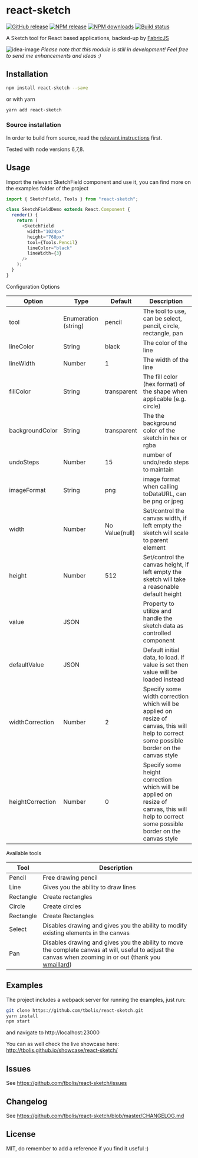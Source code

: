 # react-sketch

[![GitHub release][github-image]][github-url]
[![NPM release][npm-image]][npm-url]
[![NPM downloads][downloads-image]][downloads-url]
[![Build status][travis-image]][travis-url]

A Sketch tool for React based applications, backed-up by [FabricJS](http://fabricjs.com/)

![idea-image] _Please note that this module is still in development! Feel free to send me enhancements and ideas :)_

## Installation

```sh
npm install react-sketch --save
```

or with yarn

```sh
yarn add react-sketch
```

### Source installation

In order to build from source, read the [relevant instructions](http://fabricjs.com/fabric-intro-part-4#node) first.

Tested with node versions 6,7,8.

## Usage

Import the relevant SketchField component and use it, you can find more on the examples folder of the project

```javascript
import { SketchField, Tools } from "react-sketch";

class SketchFieldDemo extends React.Component {
  render() {
    return (
      <SketchField
        width="1024px"
        height="768px"
        tool={Tools.Pencil}
        lineColor="black"
        lineWidth={3}
      />
    );
  }
}
```

Configuration Options

| Option           | Type                 | Default        | Description                                                                                                                                  |
| ---------------- | -------------------- | -------------- | -------------------------------------------------------------------------------------------------------------------------------------------- |
| tool             | Enumeration (string) | pencil         | The tool to use, can be select, pencil, circle, rectangle, pan                                                                               |
| lineColor        | String               | black          | The color of the line                                                                                                                        |
| lineWidth        | Number               | 1              | The width of the line                                                                                                                        |
| fillColor        | String               | transparent    | The fill color (hex format) of the shape when applicable (e.g. circle)                                                                       |
| backgroundColor  | String               | transparent    | The the background color of the sketch in hex or rgba                                                                                        |
| undoSteps        | Number               | 15             | number of undo/redo steps to maintain                                                                                                        |
| imageFormat      | String               | png            | image format when calling toDataURL, can be png or jpeg                                                                                      |
| width            | Number               | No Value(null) | Set/control the canvas width, if left empty the sketch will scale to parent element                                                          |
| height           | Number               | 512            | Set/control the canvas height, if left empty the sketch will take a reasonable default height                                                |
| value            | JSON                 |                | Property to utilize and handle the sketch data as controlled component                                                                       |
| defaultValue     | JSON                 |                | Default initial data, to load. If value is set then value will be loaded instead                                                             |
| widthCorrection  | Number               | 2              | Specify some width correction which will be applied on resize of canvas, this will help to correct some possible border on the canvas style  |
| heightCorrection | Number               | 0              | Specify some height correction which will be applied on resize of canvas, this will help to correct some possible border on the canvas style |

Available tools

| Tool      | Description                                                                                                                                                                              |
| --------- | ---------------------------------------------------------------------------------------------------------------------------------------------------------------------------------------- |
| Pencil    | Free drawing pencil                                                                                                                                                                      |
| Line      | Gives you the ability to draw lines                                                                                                                                                      |
| Rectangle | Create rectangles                                                                                                                                                                        |
| Circle    | Create circles                                                                                                                                                                           |
| Rectangle | Create Rectangles                                                                                                                                                                        |
| Select    | Disables drawing and gives you the ability to modify existing elements in the canvas                                                                                                     |
| Pan       | Disables drawing and gives you the ability to move the complete canvas at will, useful to adjust the canvas when zooming in or out (thank you [wmaillard](https://github.com/wmaillard)) |

## Examples

The project includes a webpack server for running the examples, just run:

```sh
git clone https://github.com/tbolis/react-sketch.git
yarn install
npm start
```

and navigate to http://localhost:23000

You can as well check the live showcase here: http://tbolis.github.io/showcase/react-sketch/

## Issues

See https://github.com/tbolis/react-sketch/issues

## Changelog

See https://github.com/tbolis/react-sketch/blob/master/CHANGELOG.md

## License

MIT, do remember to add a reference if you find it useful :)

[warning-image]: /docs/img/warning.png
[idea-image]: /docs/img/idea.png
[github-image]: https://img.shields.io/github/release/tbolis/react-sketch.svg
[github-url]: https://github.com/tbolis/react-sketch/releases
[npm-image]: https://img.shields.io/npm/v/react-sketch.svg
[npm-url]: https://www.npmjs.com/package/react-sketch
[downloads-image]: https://img.shields.io/npm/dm/react-sketch.svg
[downloads-url]: https://www.npmjs.com/package/react-sketch
[travis-image]: https://img.shields.io/travis/tbolis/react-sketch.svg
[travis-url]: https://travis-ci.org/tbolis/react-sketch
